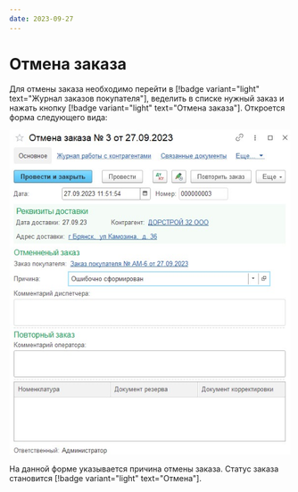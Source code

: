 ```yaml
---
date: 2023-09-27
---
```

# Отмена заказа

Для отмены заказа необходимо перейти в [!badge variant="light" text="Журнал заказов покупателя"], веделить в списке нужный заказ и нажать кнопку [!badge variant="light" text="Отмена заказа"]. Откроется форма следующего вида:

![](/images/прием_заказа/отмена_заказа.jpg)

На данной форме указывается причина отмены заказа. Статус заказа становится [!badge variant="light" text="Отмена"].

